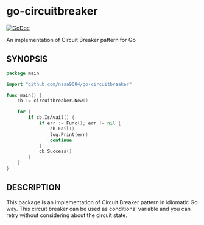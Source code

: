 go-circuitbreaker
===
[![GoDoc](https://godoc.org/github.com/nasa9084/go-circuitbreaker?status.svg)](https://godoc.org/github.com/nasa9084/go-circuitbreaker)

An implementation of Circuit Breaker pattern for Go

## SYNOPSIS

``` go
package main

import "github.com/nasa9084/go-circuitbreaker"

func main() {
    cb := circuitbreaker.New()

    for {
        if cb.IsAvail() {
            if err := Func(); err != nil {
                cb.Fail()
                log.Print(err)
                continue
            }
            cb.Success()
        }
    }
}
```

## DESCRIPTION

This package is an implementation of Circuit Breaker pattern in idiomatic Go way. This circuit breaker can be used as conditional variable and you can retry without considering about the circuit state.
